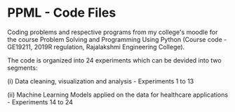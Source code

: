 # PPML - Code Files
Coding problems and respective programs from my college's moodle for the course Problem Solving and Programming Using Python (Course code - GE19211, 2019R regulation, Rajalakshmi Engineering College).


The code is organized into 24 experiments which can be devided into two segments:

(i) Data cleaning, visualization and analysis - Experiments 1 to 13

(ii) Machine Learning Models applied on the data for healthcare applications - Experiments 14 to 24


